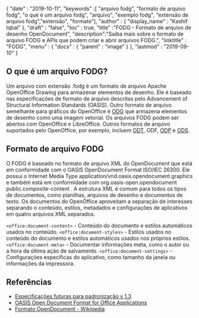 {
  "date" : "2019-10-11",
  "keywords" :[ "arquivo fodg", "formato de arquivo fodg", "o que é um arquivo fodg", "arquivo", "exemplo fodg", "extensão de arquivo fodg","extensão", "formato"],
  "author" : {
    "display_name" : "Kashif Iqbal"
},
  "draft" : "false",
  "toc" : true,
  "title" :"FODG - Formato de arquivo de desenho OpenDocument",
  "description":"Saiba mais sobre o formato de arquivo FODG e APIs que podem criar e abrir arquivos FODG.",
  "linktitle" : "FODG",
  "menu" : {
    "docs" : {
      "parent" : "image"
}
},
  "lastmod" : "2019-09-10"
}

## O que é um arquivo FODG?

Um arquivo com extensão .fodg é um formato de arquivo Apache OpenOffice Drawing para armazenar elementos de desenho. Ele é baseado nas especificações de formato de arquivo descritas pelo Advancement of Structural Information Standards (OASIS). Outro formato de arquivo semelhante para gráficos do OpenOffice é [ODG](/pt/image/odg/) que armazena elementos de desenho como uma imagem vetorial. Os arquivos FODG podem ser abertos com OpenOffice e LibreOffice. Outros formatos de arquivo suportados pelo OpenOffice, por exemplo, incluem [ODT](/pt/word-processing/odt/), ODF, [ODP](/pt/presentation/odp/) e [ODS](/pt/spreadsheet/ods/).

## Formato de arquivo FODG

O FODG é baseado no formato de arquivo XML do OpenDocument que está em conformidade com o OASIS OpenDocument Format ISO/IEC 26300. Ele possui o Internet Media Type application/vnd.oasis.opendocument.graphics e também está em conformidade com org.oasis-open.opendocument public.composite-content . A estrutura XML é comum para todos os tipos de documentos, como planilhas, arquivos de desenho e documentos de texto. Os documentos do OpenOffice aproveitam a separação de interesses separando o conteúdo, estilos, metadados e configurações de aplicativos em quatro arquivos XML separados.

`<office:document-content>` - Conteúdo do documento e estilos automáticos usados no conteúdo.
`<office:document-styles>` - Estilos usados no conteúdo do documento e estilos automáticos usados nos próprios estilos.
`<office:document-meta>` - Documentar informações meta, como o autor ou a hora da última ação de salvamento.
`<office:document-settings>` - Configurações específicas do aplicativo, como tamanho da janela ou informações da impressora.

## Referências ##
* [Especificações futuras para padronização v 1.3](https://docs.oasis-open.org/office/OpenDocument/v1.3/cs01/OpenDocument-v1.3-cs01.zip)
* [OASIS Open Document Format for Office Applications](https://www.oasis-open.org/committees/tc_home.php?wg_abbrev=office)
* [Formato OpenDocument - Wikipedia](https://en.wikipedia.org/wiki/OpenDocument)

